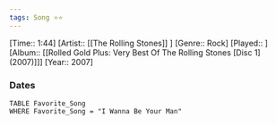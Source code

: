 ```yaml
---
tags: Song ⭐⭐ 
---
```

[Time:: 1:44]
[Artist:: [[The Rolling Stones]] ]
[Genre:: Rock]
[Played:: ]
[Album:: [[Rolled Gold Plus: Very Best Of The Rolling Stones [Disc 1] (2007)]]]
[Year:: 2007]
### Dates
````dataview
TABLE Favorite_Song
WHERE Favorite_Song = "I Wanna Be Your Man"
````